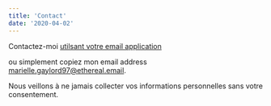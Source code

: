 ```yaml
---
title: 'Contact'
date: '2020-04-02'
---
```




Contactez-moi [utilsant votre email application](mailto:marielle.gaylord97@ethereal.email?subject=Salut&body=Tapez%20%0Avotre%20message%20ici%0A)

ou simplement copiez mon email address marielle.gaylord97@ethereal.email.

Nous veillons à ne jamais collecter vos informations personnelles sans votre consentement. 
